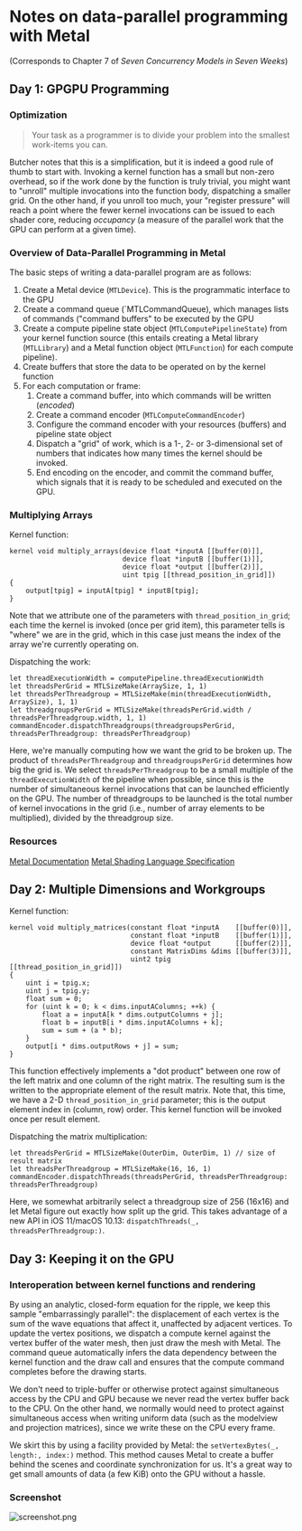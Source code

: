 # Notes on data-parallel programming with Metal

(Corresponds to Chapter 7 of _Seven Concurrency Models in Seven Weeks_)

## Day 1: GPGPU Programming

### Optimization

> Your task as a programmer is to divide your problem into the smallest work-items you can.

Butcher notes that this is a simplification, but it is indeed a good rule of thumb to start with. Invoking a kernel function has a small but non-zero overhead, so if the work done by the function is truly trivial, you might want to "unroll" multiple invocations into the function body, dispatching a smaller grid. On the other hand, if you unroll too much, your "register pressure" will reach a point where the fewer kernel invocations can be issued to each shader core, reducing _occupancy_ (a measure of the parallel work that the GPU can perform at a given time).

### Overview of Data-Parallel Programming in Metal

The basic steps of writing a data-parallel program are as follows:

1. Create a Metal device (`MTLDevice`). This is the programmatic interface to the GPU
1. Create a command queue (`MTLCommandQueue), which manages lists of commands ("command buffers" to be executed by the GPU
1. Create a compute pipeline state object (`MTLComputePipelineState`) from your kernel function source (this entails creating a Metal library (`MTLLibrary`) and a Metal function object (`MTLFunction`) for each compute pipeline).
1. Create buffers that store the data to be operated on by the kernel function
1. For each computation or frame:
	 1. Create a command buffer, into which commands will be written (_encoded_)
	 1. Create a command encoder (`MTLComputeCommandEncoder`)
	 1. Configure the command encoder with your resources (buffers) and pipeline state object
	 1. Dispatch a "grid" of work, which is a 1-, 2- or 3-dimensional set of numbers that indicates how many times the kernel should be invoked.
	 1. End encoding on the encoder, and commit the command buffer, which signals that it is ready to be scheduled and executed on the GPU.

### Multiplying Arrays

Kernel function:

	kernel void multiply_arrays(device float *inputA [[buffer(0)]],
	                            device float *inputB [[buffer(1)]],
	                            device float *output [[buffer(2)]],
	                            uint tpig [[thread_position_in_grid]])
	{
	    output[tpig] = inputA[tpig] * inputB[tpig];
	}

Note that we attribute one of the parameters with `thread_position_in_grid`; each time the kernel is invoked (once per grid item), this parameter tells is "where" we are in the grid, which in this case just means the index of the array we're currently operating on.

Dispatching the work:

    let threadExecutionWidth = computePipeline.threadExecutionWidth
    let threadsPerGrid = MTLSizeMake(ArraySize, 1, 1)
    let threadsPerThreadgroup = MTLSizeMake(min(threadExecutionWidth, ArraySize), 1, 1)
    let threadgroupsPerGrid = MTLSizeMake(threadsPerGrid.width / threadsPerThreadgroup.width, 1, 1)
    commandEncoder.dispatchThreadgroups(threadgroupsPerGrid, threadsPerThreadgroup: threadsPerThreadgroup)

Here, we're manually computing how we want the grid to be broken up. The product of `threadsPerThreadgroup` and `threadgroupsPerGrid` determines how big the grid is. We select `threadsPerThreadgroup` to be a small multiple of the `threadExecutionWidth` of the pipeline when possible, since this is the number of simultaneous kernel invocations that can be launched efficiently on the GPU. The number of threadgroups to be launched is the total number of kernel invocations in the grid (i.e., number of array elements to be multiplied), divided by the threadgroup size.

### Resources

[Metal Documentation](https://developer.apple.com/documentation/metal)
[Metal Shading Language Specification](https://developer.apple.com/metal/Metal-Shading-Language-Specification.pdf)

## Day 2: Multiple Dimensions and Workgroups

Kernel function:

    kernel void multiply_matrices(constant float *inputA    [[buffer(0)]],
                                  constant float *inputB    [[buffer(1)]],
                                  device float *output      [[buffer(2)]],
                                  constant MatrixDims &dims [[buffer(3)]],
                                  uint2 tpig                [[thread_position_in_grid]])
    {
        uint i = tpig.x;
        uint j = tpig.y;
        float sum = 0;
        for (uint k = 0; k < dims.inputAColumns; ++k) {
            float a = inputA[k * dims.outputColumns + j];
            float b = inputB[i * dims.inputAColumns + k];
            sum = sum + (a * b);
        }
        output[i * dims.outputRows + j] = sum;
    }

This function effectively implements a "dot product" between one row of the left matrix and one column of the right matrix. The resulting sum is the written to the appropriate element of the result matrix. Note that, this time, we have a 2-D `thread_position_in_grid` parameter; this is the output element index in (column, row) order. This kernel function will be invoked once per result element. 

Dispatching the matrix multiplication:

    let threadsPerGrid = MTLSizeMake(OuterDim, OuterDim, 1) // size of result matrix
    let threadsPerThreadgroup = MTLSizeMake(16, 16, 1)
    commandEncoder.dispatchThreads(threadsPerGrid, threadsPerThreadgroup: threadsPerThreadgroup)

Here, we somewhat arbitrarily select a threadgroup size of 256 (16x16) and let Metal figure out exactly how split up the grid. This takes advantage of a new API in iOS 11/macOS 10.13: `dispatchThreads(_, threadsPerThreadgroup:)`. 

## Day 3: Keeping it on the GPU

### Interoperation between kernel functions and rendering

By using an analytic, closed-form equation for the ripple, we keep this sample "embarrassingly parallel": the displacement of each vertex is the sum of the wave equations that affect it, unaffected by adjacent vertices. To update the vertex positions, we dispatch a compute kernel against the vertex buffer of the water mesh, then just draw the mesh with Metal. The command queue automatically infers the data dependency between the kernel function and the draw call and ensures that the compute command completes before the drawing starts.

We don't need to triple-buffer or otherwise protect against simultaneous access by the CPU and GPU because we never read the vertex buffer back to the CPU. On the other hand, we normally would need to protect against simultaneous access when writing uniform data (such as the modelview and projection matrices), since we write these on the CPU every frame.

We skirt this by using a facility provided by Metal: the `setVertexBytes(_, length:, index:)` method. This method causes Metal to create a buffer behind the scenes and coordinate synchronization for us. It's a great way to get small amounts of data (a few KiB) onto the GPU without a hassle.

### Screenshot

![screenshot.png]()
